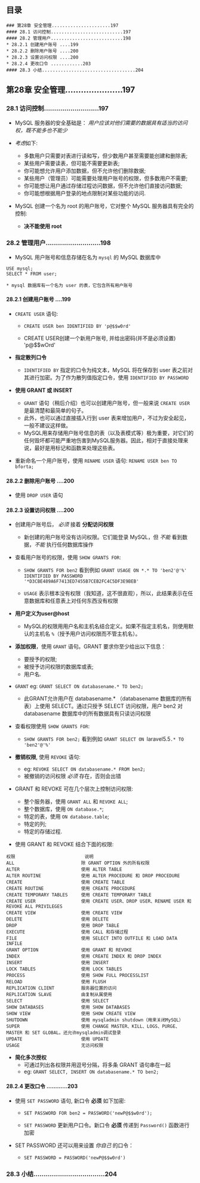 ## 目录
```
### 第28章 安全管理......................197
#### 28.1 访问控制...........................197
#### 28.2 管理用户...........................198
* 28.2.1 创建用户账号 ....199
* 28.2.2 删除用户账号 ....200
* 28.2.3 设置访问权限 ....200
* 28.2.4 更改口令 ............203
#### 28.3 小结...................................204
```




## 第28章 安全管理......................197

### 28.1 访问控制...........................197
* MySQL 服务器的安全基础是： *用户应该对他们需要的数据具有适当的访问权，既不能多也不能少*

* *考虑*如下:
    * 多数用户只需要对表进行读和写，但少数用户甚至需要能创建和删除表;
    * 某些用户需要读表，但可能不需要更新表;
    * 你可能想允许用户添加数据，但不允许他们删除数据;
    * 某些用户（管理员）可能需要处理用户账号的权限，但多数用户不需要;
    * 你可能想让用户通过存储过程访问数据，但不允许他们直接访问数据;
    * 你可能想根据用户登录的地点限制对某些功能的访问.

* MySQL 创建一个名为 root 的用户账号，它对整个 MySQL 服务器具有完全的控制:
    * **决不能使用 root**

### 28.2 管理用户...........................198
* MySQL 用户账号和信息存储在名为 `mysql` 的 MySQL 数据库中
```mysql
USE mysql;
SELECT * FROM user;

* mysql 数据库有一个名为 user 的表，它包含所有用户账号
```


#### 28.2.1 创建用户账号 ....199
* `CREATE USER` 语句:
    * `CREATE USER ben IDENTIFIED BY 'p@$$w0rd'`

    * CREATE USER创建一个新用户账号, 并给出密码(并不是必须设置) 'p@$$wOrd'

* **指定散列口令** 
    * `IDENTIFIED BY` 指定的口令为纯文本，MySQL 将在保存到 user 表之前对其进行加密。为了作为散列值指定口令，使用 `IDENTIFIED BY PASSWORD`

* **使用 GRANT 或 INSERT** 
    * `GRANT` 语句（稍后介绍）也可以创建用户账号，但一般来说 `CREATE USER` 是最清楚和最简单的句子。
    * 此外，也可以通过直接插入行到 user 表来增加用户，不过为安全起见，一般不建议这样做。
    * MySQL用来存储用户账号信息的表（以及表模式等）极为重要，对它们的任何毁坏都可能严重地伤害到MySQL服务器。因此，相对于直接处理来说，最好是用标记和函数来处理这些表。

* 重新命名一个用户账号，使用 `RENAME USER` 语句: `RENAME USER ben TO bforta;`

#### 28.2.2 删除用户账号 ....200
* 使用 `DROP USER` 语句

#### 28.2.3 设置访问权限 ....200
* 创建用户账号后， *必须* 接着 **分配访问权限**
    * 新创建的用户账号没有访问权限。它们能登录 MySQL，但 *不能* 看到数据，*不能* 执行任何数据库操作

* 查看用户账号的权限，使用 `SHOW GRANTS FOR`:
    * `SHOW GRANTS FOR ben2` 看到例如 `GRANT USAGE ON *.* TO 'ben2'@'%' IDENTIFIED BY PASSWORD '*D3CBE489A6F7413ED7455B7CEB2FC4C5DF3E9BEB'`

    * `USAGE` 表示根本没有权限（我知道，这不很直观），所以，此结果表示在任意数据库和任意表上对任何东西没有权限

* **用户定义为user@host**
    * MySQL的权限用用户名和主机名结合定义。如果不指定主机名，则使用默认的主机名 `%`（授予用户访问权限而不管主机名）。

* **添加权限**，使用 `GRANT` 语句。GRANT 要求你至少给出以下信息：
    * 要授予的权限;
    * 被授予访问权限的数据库或表;
    * 用户名.

* `GRANT` eg: `GRANT SELECT ON databasename.* TO ben2;`
    * 此GRANT允许用户在 databasename.* （databasename 数据库的所有表）上使用 SELECT。通过只授予 SELECT 访问权限，用户 ben2 对 databasename 数据库中的所有数据具有只读访问权限

* 查看权限使用 `SHOW GRANTS FOR`:
    * `SHOW GRANTS FOR ben2;` 看到例如 `GRANT SELECT ON `laravel5.5`.* TO 'ben2'@'%'`

* **撤销权限**, 使用 `REVOKE` 语句:
    * eg: `REVOKE SELECT ON databasename.* FROM ben2;`
    * 被撤销的访问权限 *必须* 存在，否则会出错

* GRANT 和 REVOKE 可在几个层次上控制访问权限:
    * 整个服务器，使用 `GRANT ALL` 和 `REVOKE ALL`;
    * 整个数据库，使用 `ON database.*`;
    * 特定的表，使用 `ON database.table`;
    * 特定的列;
    * 特定的存储过程.

* 使用 GRANT 和 REVOKE 结合下面的权限:
```
权限                          说明
ALL                         除 GRANT OPTION 外的所有权限
ALTER                       使用 ALTER TABLE
ALTER ROUTINE               使用 ALTER PROCEDURE 和 DROP PROCEDURE
CREATE                      使用 CREATE TABLE
CREATE ROUTINE              使用 CREATE PROCEDURE
CREATE TEMPORARY TABLES     使用 CREATE TEMPORARY TABLE
CREATE USER                 使用 CREATE USER、DROP USER、RENAME USER 和 REVOKE ALL PRIVILEGES
CREATE VIEW                 使用 CREATE VIEW
DELETE                      使用 DELETE
DROP                        使用 DROP TABLE
EXECUTE                     使用 CALL 和存储过程
FILE                        使用 SELECT INTO OUTFILE 和 LOAD DATA INFILE
GRANT OPTION                使用 GRANT 和 REVOKE
INDEX                       使用 CREATE INDEX 和 DROP INDEX
INSERT                      使用 INSERT
LOCK TABLES                 使用 LOCK TABLES
PROCESS                     使用 SHOW FULL PROCESSLIST
RELOAD                      使用 FLUSH
REPLICATION CLIENT          服务器位置的访问
REPLICATION SLAVE           由复制从属使用
SELECT                      使用 SELECT
SHOW DATABASES              使用 SHOW DATABASES
SHOW VIEW                   使用 SHOW CREATE VIEW
SHUTDOWN                    使用 mysqladmin shutdown（用来关闭MySQL）
SUPER                       使用 CHANGE MASTER、KILL、LOGS、PURGE、MASTER 和 SET GLOBAL。还允许mysqladmin调试登录
UPDATE                      使用 UPDATE
USAGE                       无访问权限
```

* **简化多次授权**
    * 可通过列出各权限并用逗号分隔，将多条 GRANT 语句串在一起
    * eg: `GRANT SELECT, INSERT ON databasename.* TO ben2;`

#### 28.2.4 更改口令 ............203
* 使用 `SET PASSWORD` 语句, 新口令 **必须** 如下加密:
    * `SET PASSWORD FOR ben2 = PASSWORD('newP@$$w0rd');`

    * `SET PASSWORD` 更新用户口令。新口令 **必须** 传递到 `Password()` 函数进行加密

* SET PASSWORD 还可以用来设置 *你自己* 的口令：
    * `SET PASSWORD = PASSWORD('newP@$$w0rd')`

### 28.3 小结...................................204
